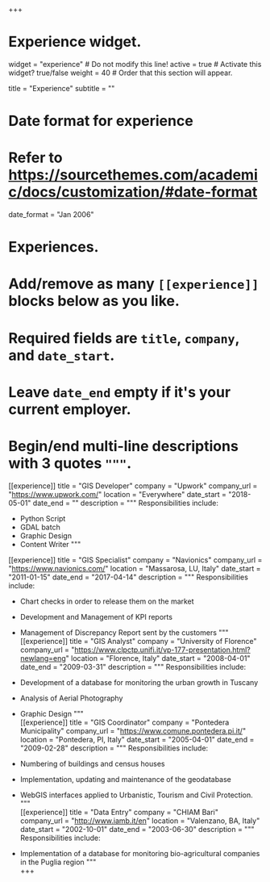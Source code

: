 +++
# Experience widget.
widget = "experience"  # Do not modify this line!
active = true  # Activate this widget? true/false
weight = 40  # Order that this section will appear.

title = "Experience"
subtitle = ""

# Date format for experience
#   Refer to https://sourcethemes.com/academic/docs/customization/#date-format
date_format = "Jan 2006"

# Experiences.
#   Add/remove as many `[[experience]]` blocks below as you like.
#   Required fields are `title`, `company`, and `date_start`.
#   Leave `date_end` empty if it's your current employer.
#   Begin/end multi-line descriptions with 3 quotes `"""`.
[[experience]]
title = "GIS Developer"
company = "Upwork"
company_url = "https://www.upwork.com/"
location = "Everywhere"
date_start = "2018-05-01"
date_end = ""
description = """
Responsibilities include:

* Python Script
* GDAL batch
* Graphic Design
* Content Writer
  """

[[experience]]
title = "GIS Specialist"
company = "Navionics"
company_url = "https://www.navionics.com/"
location = "Massarosa, LU, Italy"
date_start = "2011-01-15"
date_end = "2017-04-14"
description = """
Responsibilities include:

* Chart checks in order to release them on the market
* Development and Management of KPI reports
* Management of Discrepancy Report sent by the customers
  """  
[[experience]]
title = "GIS Analyst"
company = "University of Florence"
company_url = "https://www.clpctp.unifi.it/vp-177-presentation.html?newlang=eng"
location = "Florence, Italy"
date_start = "2008-04-01"
date_end = "2009-03-31"
description = """
Responsibilities include:

* Development of a database for monitoring the urban growth in Tuscany
* Analysis of Aerial Photography
* Graphic Design
    """  
[[experience]]
title = "GIS Coordinator"
company = "Pontedera Municipality"
company_url = "https://www.comune.pontedera.pi.it/"
location = "Pontedera, PI, Italy"
date_start = "2005-04-01"
date_end = "2009-02-28"
description = """
Responsibilities include:

* Numbering of buildings and census houses
* Implementation, updating and maintenance of the geodatabase
* WebGIS interfaces applied to Urbanistic, Tourism and Civil Protection.
    """  
[[experience]]
title = "Data Entry"
company = "CHIAM Bari"
company_url = "http://www.iamb.it/en"
location = "Valenzano, BA, Italy"
date_start = "2002-10-01"
date_end = "2003-06-30"
description = """
Responsibilities include:

* Implementation of a database for monitoring bio-agricultural companies in the Puglia region
    """  
+++
